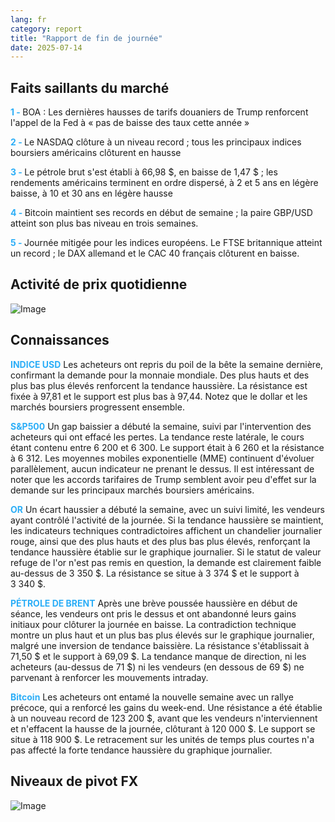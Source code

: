 ```yaml
---
lang: fr
category: report
title: "Rapport de fin de journée"
date: 2025-07-14
---
```



<h2>Faits saillants du marché</h2>
<strong style="color: #2caef7;">1 - </strong> BOA : Les dernières hausses de tarifs douaniers de Trump renforcent l'appel de la Fed à « pas de baisse des taux cette année »

<strong style="color: #2caef7;">2 - </strong> Le NASDAQ clôture à un niveau record ; tous les principaux indices boursiers américains clôturent en hausse

<strong style="color: #2caef7;">3 - </strong> Le pétrole brut s'est établi à 66,98 $, en baisse de 1,47 $ ; les rendements américains terminent en ordre dispersé, à 2 et 5 ans en légère baisse, à 10 et 30 ans en légère hausse

<strong style="color: #2caef7;">4 - </strong> Bitcoin maintient ses records en début de semaine ; la paire GBP/USD atteint son plus bas niveau en trois semaines.

<strong style="color: #2caef7;">5 - </strong> Journée mitigée pour les indices européens. Le FTSE britannique atteint un record ; le DAX allemand et le CAC 40 français clôturent en baisse.



<h2>Activité de prix quotidienne</h2>
<img src="https://markleighedu.github.io/img/Jul-2025/14-Jul-2025/price.jpg" alt="Image"/>

<h2>Connaissances</h2>
<strong style="color: #2caef7;">INDICE USD</strong> Les acheteurs ont repris du poil de la bête la semaine dernière, confirmant la demande pour la monnaie mondiale. Des plus hauts et des plus bas plus élevés renforcent la tendance haussière. La résistance est fixée à 97,81 et le support est plus bas à 97,44. Notez que le dollar et les marchés boursiers progressent ensemble.

<strong style="color: #2caef7;">S&P500</strong> Un gap baissier a débuté la semaine, suivi par l'intervention des acheteurs qui ont effacé les pertes. La tendance reste latérale, le cours étant contenu entre 6 200 et 6 300. Le support était à 6 260 et la résistance à 6 312. Les moyennes mobiles exponentielle (MME) continuent d'évoluer parallèlement, aucun indicateur ne prenant le dessus. Il est intéressant de noter que les accords tarifaires de Trump semblent avoir peu d'effet sur la demande sur les principaux marchés boursiers américains.

<strong style="color: #2caef7;">OR</strong> Un écart haussier a débuté la semaine, avec un suivi limité, les vendeurs ayant contrôlé l'activité de la journée. Si la tendance haussière se maintient, les indicateurs techniques contradictoires affichent un chandelier journalier rouge, ainsi que des plus hauts et des plus bas plus élevés, renforçant la tendance haussière établie sur le graphique journalier. Si le statut de valeur refuge de l'or n'est pas remis en question, la demande est clairement faible au-dessus de 3 350 $. La résistance se situe à 3 374 $ et le support à 3 340 $.

<strong style="color: #2caef7;">PÉTROLE DE BRENT</strong> Après une brève poussée haussière en début de séance, les vendeurs ont pris le dessus et ont abandonné leurs gains initiaux pour clôturer la journée en baisse. La contradiction technique montre un plus haut et un plus bas plus élevés sur le graphique journalier, malgré une inversion de tendance baissière. La résistance s'établissait à 71,50 $ et le support à 69,09 $. La tendance manque de direction, ni les acheteurs (au-dessus de 71 $) ni les vendeurs (en dessous de 69 $) ne parvenant à renforcer les mouvements intraday.

<strong style="color: #2caef7;">Bitcoin</strong> Les acheteurs ont entamé la nouvelle semaine avec un rallye précoce, qui a renforcé les gains du week-end. Une résistance a été établie à un nouveau record de 123 200 $, avant que les vendeurs n'interviennent et n'effacent la hausse de la journée, clôturant à 120 000 $. Le support se situe à 118 900 $. Le retracement sur les unités de temps plus courtes n'a pas affecté la forte tendance haussière du graphique journalier.



<h2>Niveaux de pivot FX</h2>
<img src="https://markleighedu.github.io/img/Jul-2025/14-Jul-2025/pivot.jpg" alt="Image"/>
